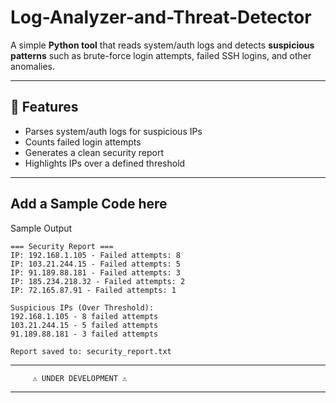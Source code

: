 # Log-Analyzer-and-Threat-Detector

A simple **Python tool** that reads system/auth logs and detects **suspicious patterns** such as brute-force login attempts, failed SSH logins, and other anomalies.

---

## 🚀 Features
- Parses system/auth logs for suspicious IPs  
- Counts failed login attempts  
- Generates a clean security report  
- Highlights IPs over a defined threshold  

---

## Add a Sample Code here
Sample Output
```
=== Security Report ===
IP: 192.168.1.105 - Failed attempts: 8
IP: 103.21.244.15 - Failed attempts: 5
IP: 91.189.88.181 - Failed attempts: 3
IP: 185.234.218.32 - Failed attempts: 2
IP: 72.165.87.91 - Failed attempts: 1

Suspicious IPs (Over Threshold):
192.168.1.105 - 8 failed attempts
103.21.244.15 - 5 failed attempts
91.189.88.181 - 3 failed attempts

Report saved to: security_report.txt

```

---

```
     ⚠️ UNDER DEVELOPMENT ⚠️
```

---
